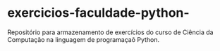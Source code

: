 # exercicios-faculdade-python-
Repositório para armazenamento de exercícios do curso de Ciência da Computação na linguagem de programaçaõ Python.
